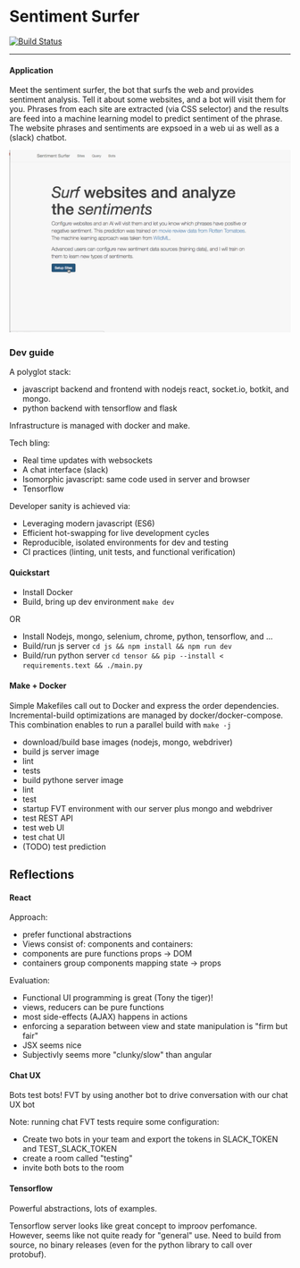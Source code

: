 Sentiment Surfer
===========
[![Build Status](https://travis-ci.org/clintam/surf.svg)](https://travis-ci.org/clintam/surf#)
***


#### Application

Meet the sentiment surfer, the bot that surfs the web and provides sentiment analysis. 
Tell it about some websites, and a bot will visit them for you. Phrases from each site are extracted (via CSS selector)
and the results are feed into a machine learning model to predict sentiment of the phrase.
The website phrases and sentiments are expsoed in a web ui as well as a (slack) chatbot. 

![Demo](https://raw.githubusercontent.com/clintam/surf/master/demo.gif "Demo screen capture")

### Dev guide

A polyglot stack:
 * javascript backend and frontend with nodejs react, socket.io, botkit, and mongo. 
 * python backend with tensorflow and flask 
 
Infrastructure is managed with docker and make. 

Tech bling:
* Real time updates with websockets
* A chat interface (slack)
* Isomorphic javascript: same code used in server and browser
* Tensorflow

Developer sanity is achieved via:
* Leveraging modern javascript (ES6)
* Efficient hot-swapping for live development cycles
* Reproducible, isolated environments for dev and testing
* CI practices (linting, unit tests, and functional verification) 

#### Quickstart

* Install Docker
* Build, bring up dev environment `make dev` 

OR

* Install Nodejs, mongo, selenium, chrome, python, tensorflow, and ...
* Build/run js server `cd js && npm install && npm run dev`
* Build/run python server `cd tensor && pip --install < requirements.text && ./main.py`


#### Make + Docker 

Simple Makefiles call out to Docker and express the order dependencies. 
Incremental-build optimizations are managed by docker/docker-compose.
This combination enables to run a parallel build with `make -j`

* download/build base images (nodejs, mongo, webdriver)
* build js server image
 * lint 
 * tests
* build pythone server image
 * lint
 * test
* startup FVT environment with our server plus mongo and webdriver
 * test REST API
 * test web UI
 * test chat UI
 * (TODO) test prediction 
 

## Reflections

#### React

Approach:
* prefer functional abstractions
* Views consist of: components and containers:
 * components are pure functions props -> DOM
 * containers group components mapping state -> props

Evaluation:
* Functional UI programming is great (Tony the tiger)!
 * views, reducers can be pure functions
 * most side-effects (AJAX) happens in actions
* enforcing a separation between view and state manipulation is "firm but fair"
* JSX seems nice
* Subjectivly seems more "clunky/slow" than angular 


#### Chat UX

Bots test bots! FVT by using another bot to drive conversation with our chat UX bot

Note: running chat FVT tests require some configuration:
* Create two bots in your team and export the tokens
in SLACK_TOKEN and TEST_SLACK_TOKEN
* create a room called "testing"
* invite both bots to the room   


#### Tensorflow

Powerful abstractions, lots of examples.

Tensorflow server looks like great concept to improov perfomance. However, seems like not quite ready for "general" use.
Need to build from source, no binary releases (even for the python library to call over protobuf).
